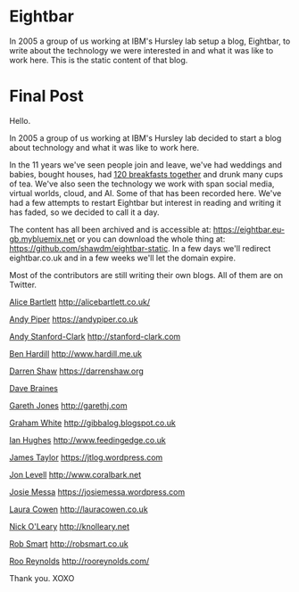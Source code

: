 # Eightbar
In 2005 a group of us working at IBM's Hursley lab setup a blog, Eightbar, to write about the technology we were interested in and what it was like to work here.  This is the static content of that blog.

# Final Post
Hello.

In 2005 a group of us working at IBM's Hursley lab decided to start a blog about technology and what it was like to work here.

In the 11 years we've seen people join and leave, we've had weddings and babies, bought houses, had [120 breakfasts together](http://eightbar.eu-gb.mybluemix.net/2006/06/17/eat-friday/) and drunk many cups of tea. We've also seen the technology we work with span social media, virtual worlds, cloud, and AI. Some of that has been recorded here. We've had a few attempts to restart Eightbar but interest in reading and writing it has faded, so we decided to call it a day.

The content has all been archived and is accessible at: https://eightbar.eu-gb.mybluemix.net or you can download the whole thing at: https://github.com/shawdm/eightbar-static. In a few days we'll redirect eightbar.co.uk and in a few weeks we'll let the domain expire.

Most of the contributors are still writing their own blogs. All of them are on Twitter.

[Alice Bartlett](https://twitter.com/alicebartlett)
http://alicebartlett.co.uk/

[Andy Piper](https://twitter.com/andypiper)
https://andypiper.co.uk

[Andy Stanford-Clark](https://twitter.com/andysc)
http://stanford-clark.com

[Ben Hardill](https://twitter.com/hardillb)
http://www.hardill.me.uk

[Darren Shaw](https://twitter.com/shawdm)
https://darrenshaw.org

[Dave Braines](https://twitter.com/davebraines)

[Gareth Jones](https://twitter.com/garethj)
http://garethj.com

[Graham White](https://twitter.com/graham_alton)
http://gibbalog.blogspot.co.uk

[Ian Hughes](https://twitter.com/epredator)
http://www.feedingedge.co.uk

[James Taylor](https://twitter.com/jtonline)
https://jtlog.wordpress.com

[Jon Levell](https://twitter.com/jonquark)
http://www.coralbark.net

[Josie Messa](https://twitter.com/josiemessa)
https://josiemessa.wordpress.com

[Laura Cowen](https://twitter.com/lauracowen)
http://lauracowen.co.uk

[Nick O'Leary](https://twitter.com/knolleary)
http://knolleary.net

[Rob Smart](https://twitter.com/robsmart)
http://robsmart.co.uk

[Roo Reynolds](https://twitter.com/rooreynolds)
http://rooreynolds.com/


Thank you.
XOXO
